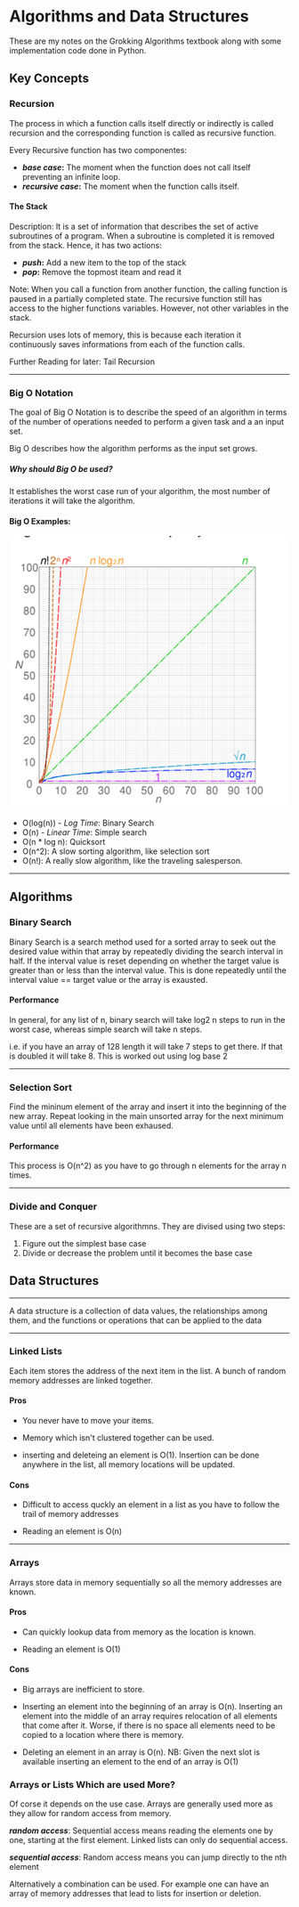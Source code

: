 # Algorithms and Data Structures

These are my notes on the Grokking Algorithms textbook along with some implementation code done in Python.

## Key Concepts

### Recursion

The process in which a function calls itself directly or indirectly is called recursion and the corresponding function is called as recursive function.

Every Recursive function has two componentes:

- **_base case_:** The moment when the function does not call itself preventing an infinite loop.
- **_recursive case_:** The moment when the function calls itself.

#### The Stack

Description: It is a set of information that describes the set of active subroutines of a program. When a subroutine is completed it is removed from the stack. Hence, it has two actions:

- **_push_:** Add a new item to the top of the stack
- **_pop_:** Remove the topmost iteam and read it

Note: When you call a function from another function, the calling function is paused in a partially completed state. The recursive function still has access to the higher functions variables. However, not other variables in the stack.

Recursion uses lots of memory, this is because each iteration it continuously saves informations from each of the function calls.

Further Reading for later: Tail Recursion

---

### Big O Notation

The goal of Big O Notation is to describe the speed of an algorithm in terms of the number of operations needed to perform a given task and a an input set.

Big O describes how the algorithm performs as the input set grows.

##### Why should Big O be used?

It establishes the worst case run of your algorithm, the most number of iterations it will take the algorithm.

#### Big O Examples:

![GitHub Logo](/images/BigO_graph.png)

- O(log(n)) - _Log Time_: Binary Search
- O(n) - _Linear Time_: Simple search
- O(n \* log n): Quicksort
- O(n^2): A slow sorting algorithm, like selection sort
- O(n!): A really slow algorithm, like the traveling salesperson.

---

## Algorithms

### Binary Search

Binary Search is a search method used for a sorted array to seek out the desired value within that array by repeatedly dividing the search interval in half. If the interval value is reset depending on whether the target value is greater than or less than the interval value. This is done repeatedly until the interval value == target value or the array is exausted.

#### Performance

In general, for any list of n, binary search will take log2 n steps to run in the worst case, whereas simple search will take n steps.

i.e. if you have an array of 128 length it will take 7 steps to get there. If that is doubled it will take 8. This is worked out using log base 2

---

### Selection Sort

Find the mininum element of the array and insert it into the beginning of the new array. Repeat looking in the main unsorted array for the next minimum value until all elements have been exhaused.

#### Performance

This process is O(n^2) as you have to go through n elements for the array n times.

---

### Divide and Conquer

These are a set of recursive algorithmns. They are divised using two steps:

1. Figure out the simplest base case
2. Divide or decrease the problem until it becomes the base case

## Data Structures

---

A data structure is a collection of data values, the relationships among them, and the functions or operations that can be applied to the data

---

### Linked Lists

Each item stores the address of the next item in the list. A bunch of
random memory addresses are linked together.

#### Pros

- You never have to move your items.

- Memory which isn't clustered together can be used.

- inserting and deleteing an element is O(1). Insertion can be done anywhere in the list, all memory locations will be updated.

#### Cons

- Difficult to access quckly an element in a list as you have to follow the trail of memory addresses

- Reading an element is O(n)

---

### Arrays

Arrays store data in memory sequentially so all the memory addresses are known.

#### Pros

- Can quickly lookup data from memory as the location is known.

- Reading an element is O(1)

#### Cons

- Big arrays are inefficient to store.

- Inserting an element into the beginning of an array is O(n). Inserting an element into the middle of an array requires relocation of all elements that come after it. Worse, if there is no space all elements need to be copied to a location where there is memory.

- Deleting an element in an array is O(n).
  NB: Given the next slot is available inserting an element to the end of an array is O(1)

### Arrays or Lists Which are used More?

Of corse it depends on the use case. Arrays are generally used more as they allow for random access from memory.

**_random access_**: Sequential access means reading the elements one by one, starting
at the first element. Linked lists can only do sequential access.

**_sequential access_**: Random access
means you can jump directly to the nth element

Alternatively a combination can be used. For example one can have an array of memory addresses that lead to lists for insertion or deletion.
